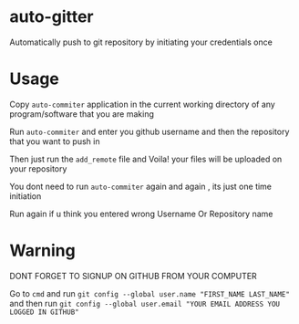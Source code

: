 # auto-gitter
Automatically push to git repository by initiating your credentials once

# Usage
Copy ```auto-commiter``` application in the current working directory of any program/software that you are making 

Run ```auto-commiter``` and enter you github username and then the repository that you want to push in 

Then just run the ```add_remote``` file and Voila! your files will be uploaded on your repository

You dont need to run ```auto-commiter``` again and again , its just one time initiation 

Run again if u think you entered wrong Username Or Repository name

# Warning

DONT FORGET TO SIGNUP ON GITHUB FROM YOUR COMPUTER

Go to ```cmd``` and run ```git config --global user.name "FIRST_NAME LAST_NAME"```
and then run ```git config --global user.email "YOUR EMAIL ADDRESS YOU LOGGED IN GITHUB"```

